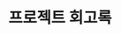 ---
layout: default
title: 프로젝트 회고록
parent: Essay
nav_order: 1
has_children: true
has_toc: false
---
